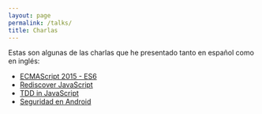 ```yaml
---
layout: page
permalink: /talks/
title: Charlas
---
```


Estas son algunas de las charlas que he presentado tanto en español como en inglés:

* [ECMAScript 2015 - ES6](/es2015)
* [Rediscover JavaScript](rediscover-js)
* [TDD in JavaScript](tdd-js)
* [Seguridad en Android](seguridad-android)
